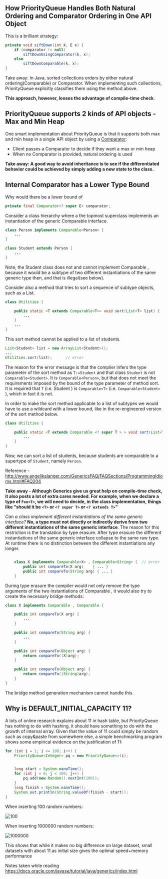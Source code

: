 ## How PriorityQueue Handles Both Natural Ordering and Comparator Ordering in One API Object

This is a brilliant strategy:

```java
private void siftDown(int k, E x) {
    if (comparator != null)
        siftDownUsingComparator(k, x);
    else
        siftDownComparable(k, x);
}
```

Take away: In Java, sorted collections orders by either natural ordering(Comparable) or Comparator. When implementing
such collections, PriorityQueue explicitly classifies them using the method above.

**This approach, however, looses the advantage of compile-time check**.

## PriorityQueue supports 2 kinds of API objects - Max and Min Heap

One smart implementation about PriorityQueue is that it supports both max and min heap in a single API object by using a
[Comparator](https://docs.oracle.com/javase/8/docs/api/java/util/Comparator.html):

- Client passes a Comparator to decide if they want a max or min heap
- When no Comparator is provided, natural ordering is used

**Take away: A good way to avoid inheritance is to see if the differentiated behavior could be achieved by simply adding
a new state to the class.**

## Internal Comparator has a Lower Type Bound

Why would there be a lower bound of

```java
private final Comparator<? super E> comparator;
```

Consider a class hierarchy where a the topmost superclass implements an instantiation of the generic Comparable interface.

```java
class Person implements Comparable<Person> {
    ...
}

class Student extends Person {
    ...
}
```

Note, the Student class does not and cannot implement Comparable<Student> , because it would be a subtype of two
different instantiations of the same generic type then, and that is illegal(see below).

Consider also a method that tries to sort a sequence of subtype objects, such as a List<Student>.

```java
class Utilities {

    public static <T extends Comparable<T>> void sort(List<T> list) {
        ...
    }
    ...
}
```

This sort method cannot be applied to a list of students.

```java
List<Student> list = new ArrayList<Student>();
...
Utilities.sort(list);      // error
```

The reason for the error message is that the compiler infers the type parameter of the sort method as ``T:=Student`` and
that class ``Student`` is not ``Comparable<Student>``. It is ``Comparable<Person>``, but that does not meet the
requirements imposed by the bound of the type parameter of method sort.  It is required that ``T`` (i.e. Student ) is
``Comparable<T>`` (i.e. ``Comparable<Student>`` ), which in fact it is not.

In order to make the sort method applicable to a list of subtypes we would have to use a wildcard with a lower bound,
like in the re-engineered version of the sort method below.

```java
class Utilities {

    public static <T extends Comparable <? super T > > void sort(List<T> list) {
        ...
    }
}
```

Now, we can sort a list of students, because students are comparable to a supertype of `Student`, namely `Person`.

Reference - http://www.angelikalanger.com/GenericsFAQ/FAQSections/ProgrammingIdioms.html#FAQ204

**Take away - Although Generics give us great help on compile-time check, it also posts a lot of extra cares needed. For
example, when we declare a type of `Foo<T>`, we will need to decide, in the class implementation, things like "should it
be `<T>` or `<? super T>` or `<? extends T>`"**

_Can a class implement different instantiations of the same generic interface?_ **No, a type must not directly
or indirectly derive from two different instantiations of the same generic interface**. The reason for this restriction
is the translation by type erasure. After type erasure the different instantiations of the same generic interface
collapse to the same raw type.  At runtime there is no distinction between the different instantiations any longer.

```java

    class X implements Comparable<X> , Comparable<String> {  // error
        public int compareTo(X arg)    { ... }
        public int compareTo(String arg) { ... }
    }
```

During type erasure the compiler would not only remove the type arguments of the two instantiations of Comparable , it
would also try to create the necessary bridge methods:

```java
class X implements Comparable , Comparable {

    public int compareTo(X arg) {
        ...
    }

    public int compareTo(String arg) {
        ...
    }

    public int compareTo(Object arg) {
        return compareTo((X)arg);
    }

    public int compareTo(Object arg) {
        return compareTo((String)arg);
    }
}
```

The bridge method generation mechanism cannot handle this.

## Why is DEFAULT_INITIAL_CAPACITY 11?

A lots of online research explains about 11 in hash table, but PriorityQueue has nothing to do with hashing, it should
have something to do with the growth of internal array. Given that the value of 11 could simply be random such as
copy&paste from somewhere else, a simple benchmarking program shows some empirical evidence on the justification of 11:

```java
for (int i = 1; i <= 100; i++) {
    PriorityQueue<Integer> pq = new PriorityQueue<>(i);


    long start = System.nanoTime();
    for (int j = 0; j < 100; j++) {
        pq.add(new Random().nextInt(100));
    }
    long finish = System.nanoTime();
    System.out.println(String.valueOf(finish - start));
}
```

When inserting 100 random numbers:

![100](../images/100-elements.png)

When inserting 1000000 random numbers:

![1000000](../images/1000000-elements.png)

This shows that while it makes no big difference on large dataset, small datasets with about 11 as initial size gives
the optimal speed+memory performance

Notes taken while reading https://docs.oracle.com/javase/tutorial/java/generics/index.html
